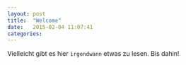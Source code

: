 ```yaml
---
layout: post
title:  "Welcome"
date:   2015-02-04 11:07:41
categories:
---
```

Vielleicht gibt es hier `irgendwann` etwas zu lesen. Bis dahin!
